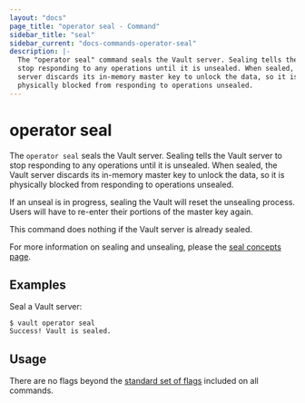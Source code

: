 ```yaml
---
layout: "docs"
page_title: "operator seal - Command"
sidebar_title: "seal"
sidebar_current: "docs-commands-operator-seal"
description: |-
  The "operator seal" command seals the Vault server. Sealing tells the Vault server to
  stop responding to any operations until it is unsealed. When sealed, the Vault
  server discards its in-memory master key to unlock the data, so it is
  physically blocked from responding to operations unsealed.
---
```


# operator seal

The `operator seal` seals the Vault server. Sealing tells the Vault server to
stop responding to any operations until it is unsealed. When sealed, the Vault
server discards its in-memory master key to unlock the data, so it is physically
blocked from responding to operations unsealed.

If an unseal is in progress, sealing the Vault will reset the unsealing process.
Users will have to re-enter their portions of the master key again.

This command does nothing if the Vault server is already sealed.

For more information on sealing and unsealing, please the [seal concepts
page](/docs/concepts/seal.html).

## Examples

Seal a Vault server:

```text
$ vault operator seal
Success! Vault is sealed.
```

## Usage

There are no flags beyond the [standard set of flags](/docs/commands/index.html)
included on all commands.
